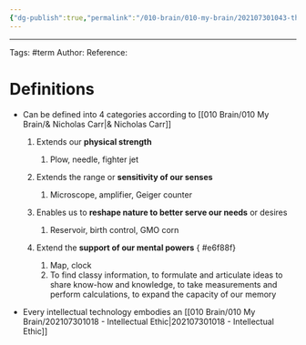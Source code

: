 ```yaml
---
{"dg-publish":true,"permalink":"/010-brain/010-my-brain/202107301043-the-four-categories-of-technology/","created":"2021-08-01T11:37:54.000-04:00","updated":"2025-03-13T15:13:14.718-04:00"}
---
```



---

Tags: #term 
Author:
Reference: 

# Definitions

-   Can be defined into 4 categories according to [[010 Brain/010 My Brain/& Nicholas Carr\|& Nicholas Carr]]
    1.  Extends our **physical strength**
        1.  Plow, needle, fighter jet
    2.  Extends the range or **sensitivity of our senses**
        1.  Microscope, amplifier, Geiger counter
    3.  Enables us to **reshape nature to better serve our needs** or desires
        1.  Reservoir, birth control, GMO corn
    4.  Extend the **support of our mental powers**
{ #e6f88f}

        1.  Map, clock
        2.  To find classy information, to formulate and articulate ideas to share know-how and knowledge, to take measurements and perform calculations, to expand the capacity of our memory

-   Every intellectual technology embodies an [[010 Brain/010 My Brain/202107301018 - Intellectual Ethic\|202107301018 - Intellectual Ethic]]